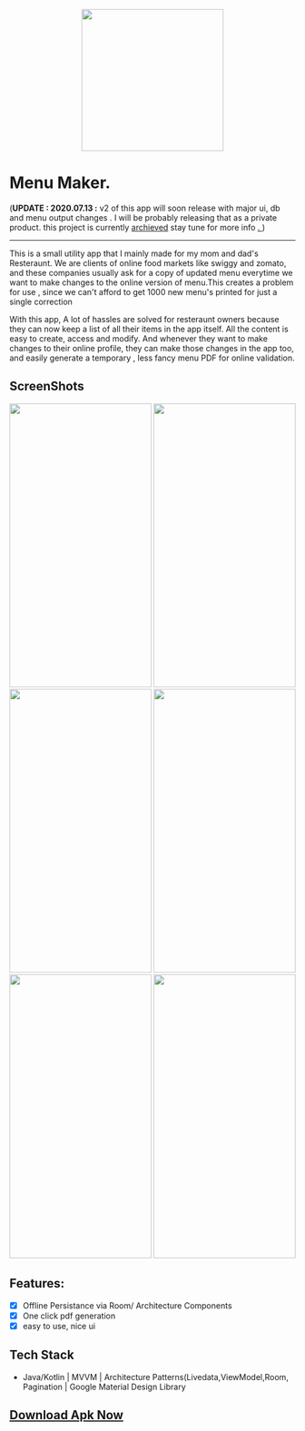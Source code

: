 <P align=center>
<img src="https://raw.githubusercontent.com/root-ansh/Menu-Maker_v1/b0ad6b93994be8f4004d414d818539dcb2a1e4e3/code/app/src/main/res/mipmap-xxxhdpi/ic_launcher_round.png" width="250px" height="250px">
</P>

# Menu Maker.

(**UPDATE : 2020.07.13 :** v2 of this app will soon release with major ui, db and menu output changes . I will be probably releasing that as a private product. 
this project is currently [archieved](https://github.com/root-ansh/Menu-Maker_v1/tree/b0ad6b93994be8f4004d414d818539dcb2a1e4e3)
stay tune for more info [. <here> ](https://github.com/root-ansh/prod_priv_menu_maker)  )



---

This is a small utility app that I mainly made for my mom and dad's Resteraunt. We are clients of online food markets 
like swiggy and zomato, and these companies usually ask for a copy of updated menu everytime we want to make changes to the online version of
menu.This creates a problem for use , since we can't afford to get 1000 new menu's printed for just a single correction

With this app, A lot of hassles are solved for resteraunt owners because they can now keep a list of all their items in 
the app itself. All the content is easy to create, access and modify. And whenever they want to make changes to their online
profile, they can make those changes in the app too, and easily generate a temporary , less fancy menu PDF for online validation.

## ScreenShots
<p align=center>
  <img src="https://github.com/root-ansh/Menu-Maker/blob/master/screenshots_and_apk/sc1.png" width="250" height="500" />  
  <img src="https://github.com/root-ansh/Menu-Maker/blob/master/screenshots_and_apk/sc2.png" width="250" height="500" />  
  <img src="https://github.com/root-ansh/Menu-Maker/blob/master/screenshots_and_apk/sc3.png" width="250" height="500" />  
  <img src="https://github.com/root-ansh/Menu-Maker/blob/master/screenshots_and_apk/sc4.png" width="250" height="500" />  
  <img src="https://github.com/root-ansh/Menu-Maker/blob/master/screenshots_and_apk/sc5.png" width="250" height="500" />  
  <img src="https://github.com/root-ansh/Menu-Maker/blob/master/screenshots_and_apk/sc6.png" width="250" height="500" />  
 
</p>

## Features:
 * [x] Offline Persistance via Room/ Architecture Components
 * [X] One click pdf generation                        
 * [X] easy to use, nice ui
 
## Tech Stack 
 - Java/Kotlin | MVVM | Architecture Patterns(Livedata,ViewModel,Room, Pagination | Google Material Design Library

## [Download Apk Now](https://github.com/root-ansh/Menu-Maker/blob/master/screenshots_and_apk/Menu%20Maker.apk?raw=true) 


